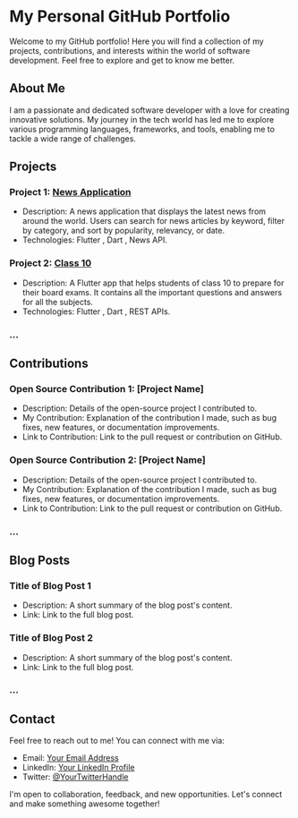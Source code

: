 # My Personal GitHub Portfolio

Welcome to my GitHub portfolio! Here you will find a collection of my projects, contributions, and interests within the world of software development. Feel free to explore and get to know me better.

## About Me

I am a passionate and dedicated software developer with a love for creating innovative solutions. My journey in the tech world has led me to explore various programming languages, frameworks, and tools, enabling me to tackle a wide range of challenges.

## Projects

### Project 1: [News Application](https://github.com/Mohitkoley/news_app_one)

- Description: A news application that displays the latest news from around the world. Users can search for news articles by keyword, filter by category, and sort by popularity, relevancy, or date.
- Technologies: Flutter , Dart , News API.

### Project 2: [Class 10](https://github.com/Mohitkoley/Class10)

- Description: A Flutter app that helps students of class 10 to prepare for their board exams. It contains all the important questions and answers for all the subjects.
- Technologies: Flutter , Dart , REST APIs.

### ...

## Contributions

### Open Source Contribution 1: [Project Name]

- Description: Details of the open-source project I contributed to.
- My Contribution: Explanation of the contribution I made, such as bug fixes, new features, or documentation improvements.
- Link to Contribution: Link to the pull request or contribution on GitHub.

### Open Source Contribution 2: [Project Name]

- Description: Details of the open-source project I contributed to.
- My Contribution: Explanation of the contribution I made, such as bug fixes, new features, or documentation improvements.
- Link to Contribution: Link to the pull request or contribution on GitHub.

### ...

## Blog Posts

### Title of Blog Post 1

- Description: A short summary of the blog post's content.
- Link: Link to the full blog post.

### Title of Blog Post 2

- Description: A short summary of the blog post's content.
- Link: Link to the full blog post.

### ...

## Contact

Feel free to reach out to me! You can connect with me via:

- Email: [Your Email Address](mailto:mohitkoley5@gmail.com)
- LinkedIn: [Your LinkedIn Profile](https://www.linkedin.com/in/mohitkoley2211/)
- Twitter: [@YourTwitterHandle](https://twitter.com/Rockeysingh2211)

I'm open to collaboration, feedback, and new opportunities. Let's connect and make something awesome together!
